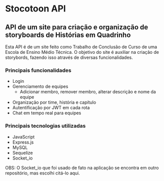 
# Stocotoon API

## API de um site para criação e organização de storyboards de Histórias em Quadrinho

Esta API é de um site feito como Trabalho de Conclusão de Curso de uma Escola de Ensino Médio Técnica. O objetivo do site é auxiliar na criação de storybords, fazendo isso através de diversas funcionalidades.

### Principais funcionalidades
- Login
- Gerenciamento de equipes
  - Adicionar membro, remover membro, alterar descrição e nome da equipe
- Organização por time, história e capítulo
- Autentificação por JWT em cada rota
- Chat em tempo real para equipes

### Principais tecnologias utilizadas
- JavaScript
- Express.js
- MySQL
- Sequelize
- Socket_io

OBS: O Socket_io que foi usado de fato na aplicação se encontra em outro repositório, mas escolhi citá-lo aqui.

